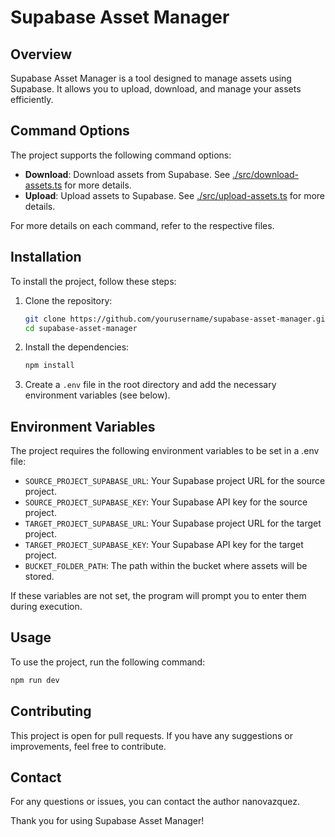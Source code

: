 # Supabase Asset Manager

## Overview

Supabase Asset Manager is a tool designed to manage assets using Supabase. It allows you to upload, download, and manage your assets efficiently.

## Command Options

The project supports the following command options:

- **Download**: Download assets from Supabase. See [./src/download-assets.ts](./src/download-assets.ts) for more details.
- **Upload**: Upload assets to Supabase. See [./src/upload-assets.ts](./src/upload-assets.ts) for more details.

For more details on each command, refer to the respective files.

## Installation

To install the project, follow these steps:

1. Clone the repository:

   ```sh
   git clone https://github.com/yourusername/supabase-asset-manager.git
   cd supabase-asset-manager
   ```

2. Install the dependencies:

   ```sh
   npm install
   ```

3. Create a `.env` file in the root directory and add the necessary environment variables (see below).

## Environment Variables

The project requires the following environment variables to be set in a .env file:

- `SOURCE_PROJECT_SUPABASE_URL`: Your Supabase project URL for the source project.
- `SOURCE_PROJECT_SUPABASE_KEY`: Your Supabase API key for the source project.
- `TARGET_PROJECT_SUPABASE_URL`: Your Supabase project URL for the target project.
- `TARGET_PROJECT_SUPABASE_KEY`: Your Supabase API key for the target project.
- `BUCKET_FOLDER_PATH`: The path within the bucket where assets will be stored.

If these variables are not set, the program will prompt you to enter them during execution.

## Usage

To use the project, run the following command:

```sh
npm run dev
```

## Contributing

This project is open for pull requests. If you have any suggestions or improvements, feel free to contribute.

## Contact

For any questions or issues, you can contact the author nanovazquez.

Thank you for using Supabase Asset Manager!

